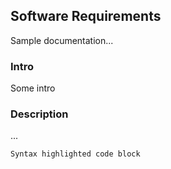 ## Software Requirements
Sample documentation...

### Intro

Some intro


### Description
...
```markdown
Syntax highlighted code block

```
